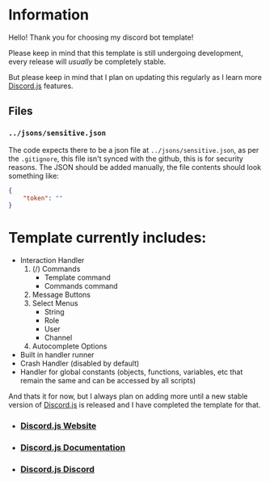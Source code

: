 # Information

Hello! Thank you for choosing my discord bot template!

Please keep in mind that this template is still undergoing development, every release will *usually* be completely stable.

But please keep in mind that I plan on updating this regularly as I learn more [Discord.js](https://discord.js.org/#/) features.

## Files

### `../jsons/sensitive.json`
The code expects there to be a json file at `../jsons/sensitive.json`, as per the `.gitignore`, this file isn't synced with the github, this is for security reasons.
The JSON should be added manually, the file contents should look something like:
```json
{
    "token": ""
}
```

# Template currently includes:
* Interaction Handler
  1. (/) Commands
      * Template command
      * Commands command
  3. Message Buttons
  4. Select Menus
      * String
      * Role
      * User
      * Channel
  5. Autocomplete Options
* Built in handler runner
* Crash Handler (disabled by default)
* Handler for global constants (objects, functions, variables, etc that remain the same and can be accessed by all scripts)

And thats it for now, but I always plan on adding more until a new stable version of [Discord.js](https://discord.js.org/#/) is released and I have completed the template for that.


* ### [Discord.js Website](https://discord.js.org/#/)
* ### [Discord.js Documentation](https://discord.js.org/#/docs/discord.js/14.7.1/general/welcome)
* ### [Discord.js Discord](https://discord.com/invite/djs)
